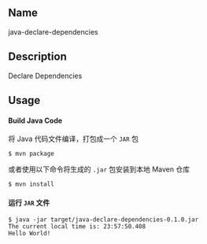 ## Name
java-declare-dependencies

## Description
Declare Dependencies

## Usage
#### Build Java Code
将 Java 代码文件编译，打包成一个 `JAR` 包
```shell
$ mvn package
```
或者使用以下命令将生成的 `.jar` 包安装到本地 Maven 仓库
```shell
$ mvn install
```

#### 运行 `JAR` 文件
```shell
$ java -jar target/java-declare-dependencies-0.1.0.jar
The current local time is: 23:57:50.408
Hello World!
```

